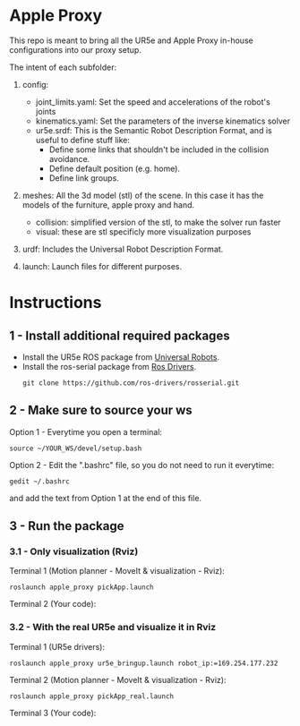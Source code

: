 # Apple Proxy
This repo is meant to bring all the UR5e and Apple Proxy in-house configurations into our proxy setup.

The intent of each subfolder:
1) config: 
   * joint_limits.yaml: Set the speed and accelerations of the robot's joints
   * kinematics.yaml: Set the parameters of the inverse kinematics solver
   * ur5e.srdf: This is the Semantic Robot Description Format, and is useful to define stuff like:
      * Define some links that shouldn't be included in the collision avoidance.
      * Define default position (e.g. home).
      * Define link groups.

2) meshes: All the 3d model (stl) of the scene. In this case it has the models of the furniture, apple proxy and hand.
   *  collision: simplified version of the stl, to make the solver run faster
   *  visual: these are stl specificly more visualization purposes
      
3) urdf: Includes the Universal Robot Description Format.
4) launch: Launch files for different purposes.

# Instructions

## 1 - Install additional required packages

* Install the UR5e ROS package from [Universal Robots](https://github.com/UniversalRobots/Universal_Robots_ROS_Driver). 
* Install the ros-serial package from [Ros Drivers](https://github.com/ros-drivers/rosserial).
   ```console 
   git clone https://github.com/ros-drivers/rosserial.git
   ```

## 2 - Make sure to source your ws
Option 1 - Everytime you open a terminal:
```console
source ~/YOUR_WS/devel/setup.bash
```

Option 2 - Edit the ".bashrc" file, so you do not need to run it everytime:
```console
gedit ~/.bashrc
```

and add the text from Option 1 at the end of this file.


## 3 - Run the package

### 3.1 - Only visualization (Rviz) 
Terminal 1 (Motion planner - MoveIt & visualization - Rviz):  
```console
roslaunch apple_proxy pickApp.launch
```

Terminal 2 (Your code):

### 3.2 - With the real UR5e and visualize it in Rviz
Terminal 1 (UR5e drivers):  
```console
roslaunch apple_proxy ur5e_bringup.launch robot_ip:=169.254.177.232
```

Terminal 2 (Motion planner - MoveIt & visualization - Rviz):  
```console
roslaunch apple_proxy pickApp_real.launch
```

Terminal 3 (Your code):